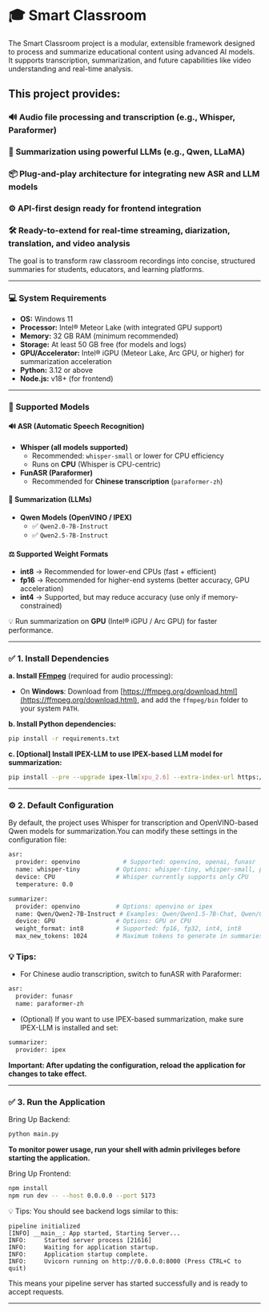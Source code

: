 # 🎓 Smart Classroom
The Smart Classroom project is a modular, extensible framework designed to process and summarize educational content using advanced AI models. It supports transcription, summarization, and future capabilities like video understanding and real-time analysis. 

## This project provides: 

### 🔊 Audio file processing and transcription (e.g., Whisper, Paraformer) 
### 🧠 Summarization using powerful LLMs (e.g., Qwen, LLaMA) 
### 📦 Plug-and-play architecture for integrating new ASR and LLM models 
### ⚙️ API-first design ready for frontend integration 
### 🛠️ Ready-to-extend for real-time streaming, diarization, translation, and video analysis 
The goal is to transform raw classroom recordings into concise, structured summaries for students, educators, and learning platforms.

---
### 💻 System Requirements

- **OS:** Windows 11  
- **Processor:** Intel® Meteor Lake (with integrated GPU support)  
- **Memory:** 32 GB RAM (minimum recommended)  
- **Storage:** At least 50 GB free (for models and logs)  
- **GPU/Accelerator:** Intel® iGPU (Meteor Lake, Arc GPU, or higher) for summarization acceleration  
- **Python:** 3.12 or above  
- **Node.js:** v18+ (for frontend) 
---
### 🧩 Supported Models  

#### 🔊 ASR (Automatic Speech Recognition)  
- **Whisper (all models supported)**  
  - Recommended: `whisper-small` or lower for CPU efficiency  
  - Runs on **CPU** (Whisper is CPU-centric)  
- **FunASR (Paraformer)**  
  - Recommended for **Chinese transcription** (`paraformer-zh`)  

#### 🧠 Summarization (LLMs)  
- **Qwen Models (OpenVINO / IPEX)**  
  - ✅ `Qwen2.0-7B-Instruct`  
  - ✅ `Qwen2.5-7B-Instruct`  

#### ⚖️ Supported Weight Formats  
- **int8** → Recommended for lower-end CPUs (fast + efficient)  
- **fp16** → Recommended for higher-end systems (better accuracy, GPU acceleration)  
- **int4** → Supported, but may reduce accuracy (use only if memory-constrained)  

💡 Run summarization on **GPU** (Intel® iGPU / Arc GPU) for faster performance.  

---

### ✅ 1. **Install Dependencies**

**a. Install [FFmpeg](https://ffmpeg.org/download.html)** (required for audio processing):

* On **Windows**:
  Download from [https://ffmpeg.org/download.html](https://ffmpeg.org/download.html), and add the `ffmpeg/bin` folder to your system `PATH`.

**b. Install Python dependencies:**

```bash
pip install -r requirements.txt
```

**c. [Optional] Install IPEX-LLM to use IPEX-based LLM model for summarization:**

```bash
pip install --pre --upgrade ipex-llm[xpu_2.6] --extra-index-url https://download.pytorch.org/whl/xpu
```
---
### ⚙️ 2. Default Configuration

By default, the project uses Whisper for transcription and OpenVINO-based Qwen models for summarization.You can modify these settings in the configuration file:

```bash
asr:
  provider: openvino            # Supported: openvino, openai, funasr
  name: whisper-tiny          # Options: whisper-tiny, whisper-small, paraformer-zh etc.
  device: CPU                 # Whisper currently supports only CPU
  temperature: 0.0

summarizer:
  provider: openvino          # Options: openvino or ipex
  name: Qwen/Qwen2-7B-Instruct # Examples: Qwen/Qwen1.5-7B-Chat, Qwen/Qwen2-7B-Instruct, Qwen/Qwen2.5-7B-Instruct
  device: GPU                 # Options: GPU or CPU
  weight_format: int8         # Supported: fp16, fp32, int4, int8
  max_new_tokens: 1024        # Maximum tokens to generate in summaries
```
### 💡 Tips:
* For Chinese audio transcription, switch to funASR with Paraformer:

```bash
asr:
  provider: funasr
  name: paraformer-zh
```

* (Optional) If you want to use IPEX-based summarization, make sure IPEX-LLM is installed and set:

```bash
summarizer:
  provider: ipex
```

**Important: After updating the configuration, reload the application for changes to take effect.**

---

### ✅ 3. **Run the Application**

Bring Up Backend:
```bash
python main.py
```
**To monitor power usage, run your shell with admin privileges before starting the application.**

Bring Up Frontend:
```bash
npm install
npm run dev -- --host 0.0.0.0 --port 5173
```

💡 Tips: You should see backend logs similar to this:

```
pipeline initialized
[INFO] __main__: App started, Starting Server...
INFO:     Started server process [21616]
INFO:     Waiting for application startup.
INFO:     Application startup complete.
INFO:     Uvicorn running on http://0.0.0.0:8000 (Press CTRL+C to quit)
```

This means your pipeline server has started successfully and is ready to accept requests.

---

